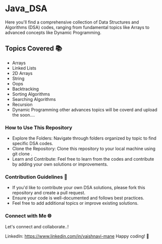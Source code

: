 # Java_DSA

 Here you'll find a comprehensive collection of Data Structures and Algorithms (DSA) codes, ranging from fundamental topics like Arrays to advanced concepts like Dynamic Programming.

 ## Topics Covered 📚
* Arrays
* Linked Lists
* 2D Arrays
* String
* Oops
* Backtracking
* Sorting Algorithms
* Searching Algorithms
* Recursion
* Dynamic Programming
other advances topics will be coverd and upload the soon....

### How to Use This Repository 
* Explore the Folders: Navigate through folders organized by topic to find specific DSA codes.
* Clone the Repository: Clone this repository to your local machine using git clone <repository-url>.
* Learn and Contribute: Feel free to learn from the codes and contribute by adding your own solutions or improvements.

###  Contribution Guidelines 🤝
* If you'd like to contribute your own DSA solutions, please fork this repository and create a pull request.
* Ensure your code is well-documented and follows best practices.
* Feel free to add additional topics or improve existing solutions.

###  Connect with Me 🌐
Let's connect and collaborate..!

LinkedIn: https://www.linkedin.com/in/vaishnavi-mane
Happy coding! 🚀